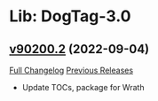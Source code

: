 # Lib: DogTag-3.0

## [v90200.2](https://github.com/parnic/LibDogTag-3.0/tree/v90200.2) (2022-09-04)
[Full Changelog](https://github.com/parnic/LibDogTag-3.0/compare/v90200.1...v90200.2) [Previous Releases](https://github.com/parnic/LibDogTag-3.0/releases)

- Update TOCs, package for Wrath  
